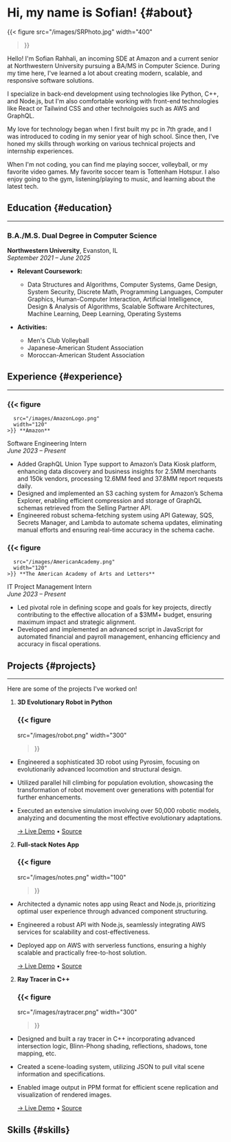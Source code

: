 # Hi, my name is Sofian! {#about}

{{< figure
    src="/images/SRPhoto.jpg"
    width="400"
>}}

Hello! I'm Sofian Rahhali, an incoming SDE at Amazon and a current senior at Northwestern University pursuing a BA/MS in Computer Science.
During my time here, I've learned a lot about creating modern, scalable, and responsive software solutions.

I specialize in back-end development using technologies like Python, C++, and Node.js, but I'm
also comfortable working with front-end technologies like React or Tailwind CSS and other technolgoies such as AWS and GraphQL.

My love for technology began when I first built my pc in 7th grade, and I was introduced to coding in my senior year of high school. 
Since then, I've honed my skills through working on various technical projects and internship experiences. 

When I'm not coding, you can find me playing soccer, volleyball, or my favorite video games. My favorite soccer team is Tottenham Hotspur.
I also enjoy going to the gym, listening/playing to music, and learning about the latest tech. 

## Education {#education}
---
### B.A./M.S. Dual Degree in Computer Science  
**Northwestern University**, Evanston, IL  
_September 2021 – June 2025_  
- **Relevant Coursework:**  
  -  Data Structures and Algorithms, Computer Systems, Game Design, System Security, Discrete Math, Programming Languages, Computer Graphics, Human-Computer Interaction, Artificial Intelligence, Design & Analysis of Algorithms, Scalable Software Architectures, Machine Learning, Deep Learning,  Operating Systems

- **Activities:**
  - Men's Club Volleyball  
  - Japanese-American Student Association
  - Moroccan-American Student Association

## Experience {#experience}
---
### {{< figure
      src="/images/AmazonLogo.png"
      width="120"
    >}} **Amazon**
    
Software Engineering Intern  
*June 2023 – Present*  
- Added GraphQL Union Type support to Amazon’s Data Kiosk platform, enhancing data discovery and business
insights for 2.5MM merchants and 150k vendors, processing 12.6MM feed and 37.8MM report requests daily.
- Designed and implemented an S3 caching system for Amazon’s Schema Explorer, enabling efficient compression and
storage of GraphQL schemas retrieved from the Selling Partner API.
- Engineered robust schema-fetching system using API Gateway, SQS, Secrets Manager, and Lambda to automate
schema updates, eliminating manual efforts and ensuring real-time accuracy in the schema cache.

### {{< figure
      src="/images/AmericanAcademy.png"
      width="120"
    >}} **The American Academy of Arts and Letters** 
    
IT Project Management Intern  
*June 2023 – Present*  
- Led pivotal role in defining scope and goals for key projects, directly contributing to the effective allocation of a
$3MM+ budget, ensuring maximum impact and strategic alignment.
- Developed and implemented an advanced script in JavaScript for automated financial and payroll management,
enhancing efficiency and accuracy in fiscal operations.

## Projects {#projects}
---
Here are some of the projects I've worked on!

1. **3D Evolutionary Robot in Python**  
   ### {{< figure
      src="/images/robot.png"
      width="300"
    >}}
- Engineered a sophisticated 3D robot using Pyrosim, focusing on evolutionarily advanced locomotion and structural
design.
- Utilized parallel hill climbing for population evolution, showcasing the transformation of robot movement over
generations with potential for further enhancements.
- Executed an extensive simulation involving over 50,000 robotic models, analyzing and documenting the most
effective evolutionary adaptations.

   [→ Live Demo](https://example‐project1.com) • [Source](https://github.com/you/project1)

2. **Full-stack Notes App**
   ### {{< figure
      src="/images/notes.png"
      width="100"
    >}}  
- Architected a dynamic notes app using React and Node.js, prioritizing optimal user experience through advanced
component structuring.
- Engineered a robust API with Node.js, seamlessly integrating AWS services for scalability and cost-effectiveness.
- Deployed app on AWS with serverless functions, ensuring a highly scalable and practically free-to-host solution.

   [→ Live Demo](https://example‐project2.com) • [Source](https://github.com/you/project2)

2. **Ray Tracer in C++**
   ### {{< figure
      src="/images/raytracer.png"
      width="300"
    >}}  
- Designed and built a ray tracer in C++ incorporating advanced intersection logic, Blinn-Phong shading, reflections,
shadows, tone mapping, etc.
- Created a scene-loading system, utilizing JSON to pull vital scene information and specifications.
- Enabled image output in PPM format for efficient scene replication and visualization of rendered images.

   [→ Live Demo](https://example‐project2.com) • [Source](https://github.com/you/project2)


## Skills {#skills}


